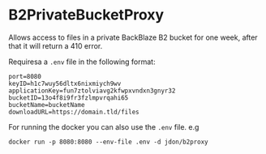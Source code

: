 # B2PrivateBucketProxy

Allows access to files in a private BackBlaze B2 bucket for one week, after that
it will return a 410 error.

Requiresa a `.env` file in the following format:

```
port=8080
keyID=h1c7wuy56dltx6nixmiych9wv
applicationKey=fun7ztolviavg2kfwpxvndxn3gnyr32
bucketID=13o4f8i9fr3fzlmpvrqahi65
bucketName=bucketName
downloadURL=https://domain.tld/files
```

For running the docker you can also use the `.env` file. e.g

`docker run -p 8080:8080 --env-file .env -d jdon/b2proxy`
